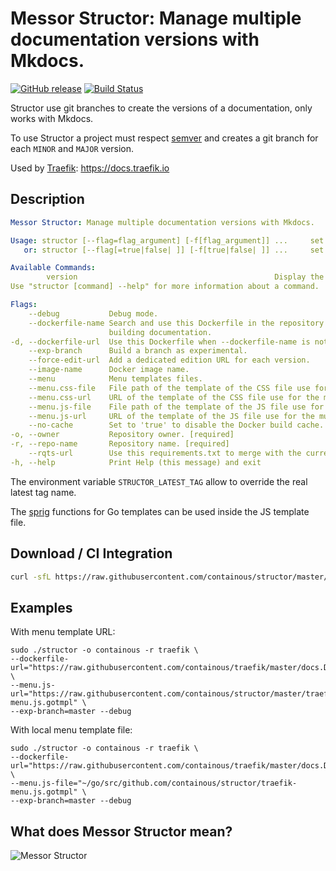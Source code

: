 # Messor Structor: Manage multiple documentation versions with Mkdocs.

[![GitHub release](https://img.shields.io/github/release/containous/structor.svg)](https://github.com/containous/structor/releases/latest)
[![Build Status](https://travis-ci.org/containous/structor.svg?branch=master)](https://travis-ci.org/containous/structor)

Structor use git branches to create the versions of a documentation, only works with Mkdocs.

To use Structor a project must respect [semver](https://semver.org) and creates a git branch for each `MINOR` and `MAJOR` version.

Used by [Traefik](https://github.com/containous/traefik): https://docs.traefik.io

## Description

```yaml
Messor Structor: Manage multiple documentation versions with Mkdocs.

Usage: structor [--flag=flag_argument] [-f[flag_argument]] ...     set flag_argument to flag(s)
   or: structor [--flag[=true|false| ]] [-f[true|false| ]] ...     set true/false to boolean flag(s)

Available Commands:
        version                                            Display the version.
Use "structor [command] --help" for more information about a command.

Flags:
    --debug           Debug mode.                                                                    (default "false")
    --dockerfile-name Search and use this Dockerfile in the repository (in './docs/' or in './') for (default "docs.Dockerfile")
                      building documentation.                                                        
-d, --dockerfile-url  Use this Dockerfile when --dockerfile-name is not found. Can be a file path. [required]                                                                     
    --exp-branch      Build a branch as experimental.                                                
    --force-edit-url  Add a dedicated edition URL for each version.                                  (default "false")
    --image-name      Docker image name.                                                             (default "doc-site")
    --menu            Menu templates files.                                                          (default "false")
    --menu.css-file   File path of the template of the CSS file use for the multi version menu.      
    --menu.css-url    URL of the template of the CSS file use for the multi version menu.            
    --menu.js-file    File path of the template of the JS file use for the multi version menu.       
    --menu.js-url     URL of the template of the JS file use for the multi version menu.             
    --no-cache        Set to 'true' to disable the Docker build cache.                               (default "false")
-o, --owner           Repository owner. [required]                                                   
-r, --repo-name       Repository name. [required]                                                    
    --rqts-url        Use this requirements.txt to merge with the current requirements.txt. Can be a file path.
-h, --help            Print Help (this message) and exit
```

The environment variable `STRUCTOR_LATEST_TAG` allow to override the real latest tag name.

The [sprig](http://masterminds.github.io/sprig/) functions for Go templates can be used inside the JS template file.

## Download / CI Integration

```bash
curl -sfL https://raw.githubusercontent.com/containous/structor/master/godownloader.sh | bash -s -- -b $GOPATH/bin v1.7.0
```

<!--
To generate the script:

```bash
godownloader --repo=containous/structor -o godownloader.sh

# or

godownloader --repo=containous/structor > godownloader.sh
```
-->

## Examples

With menu template URL:

```shell
sudo ./structor -o containous -r traefik \
--dockerfile-url="https://raw.githubusercontent.com/containous/traefik/master/docs.Dockerfile" \
--menu.js-url="https://raw.githubusercontent.com/containous/structor/master/traefik-menu.js.gotmpl" \
--exp-branch=master --debug
```

With local menu template file:

```shell
sudo ./structor -o containous -r traefik \
--dockerfile-url="https://raw.githubusercontent.com/containous/traefik/master/docs.Dockerfile" \
--menu.js-file="~/go/src/github.com/containous/structor/traefik-menu.js.gotmpl" \
--exp-branch=master --debug
```

## What does Messor Structor mean? 

![Messor Structor](http://www.antwiki.org/wiki/images/8/8d/Messor_structor_antweb1008070_h_1_high.jpg)
